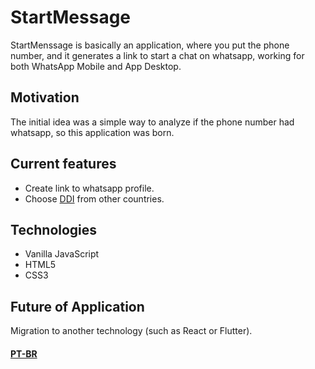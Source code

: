 # StartMessage

StartMenssage is basically an application, where you put the phone number, and it generates a link to start a chat on whatsapp, working for both WhatsApp Mobile and App Desktop.

## Motivation
The initial idea was a simple way to analyze if the phone number had whatsapp, so this application was born.

## Current features
 - Create link to whatsapp profile.
 - Choose [DDI](https://en.wikipedia.org/wiki/International_direct_dialing) from other countries.
 
## Technologies
 - Vanilla JavaScript
 - HTML5
 - CSS3

## Future of Application
Migration to another technology (such as React or Flutter).

#### [PT-BR](REAME-PTBR.md)
